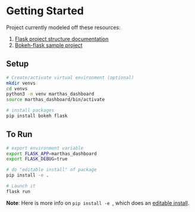 # Getting Started

Project currently modeled off these resources:

1. [Flask project structure documentation](http://flask.pocoo.org/docs/0.12/patterns/packages/)
2. [Bokeh-flask sample project](https://github.com/bokeh/bokeh/tree/master/examples/embed/simple)

## Setup

```bash
# Create/activate virtual environment (optional)
mkdir venvs
cd venvs
python3 -m venv marthas_dashboard
source marthas_dashboard/bin/activate

# install packages
pip install bokeh flask
```

## To Run

```bash
# export environment variable
export FLASK_APP=marthas_dashboard
export FLASK_DEBUG=true

# do "editable install" of package
pip install -e .

# Launch it
flask run
```

**Note**: Here is more info on `pip install -e `, which does an [editable install](https://pip.pypa.io/en/stable/reference/pip_install/#editable-installs).
